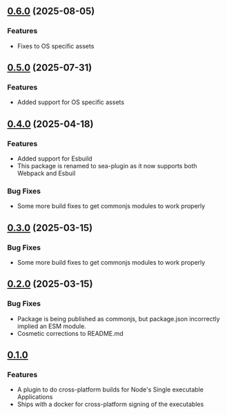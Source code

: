 ## [0.6.0](https://github.com/RIKSOF/sea-webpack-plugin/compare/0.5.0...v0.6.0) (2025-08-05)

### Features
* Fixes to OS specific assets

## [0.5.0](https://github.com/RIKSOF/sea-webpack-plugin/compare/v0.4.0...0.5.0) (2025-07-31)

### Features
* Added support for OS specific assets

## [0.4.0](https://github.com/RIKSOF/sea-webpack-plugin/compare/v0.3.0...v0.4.0) (2025-04-18)

### Features
* Added support for Esbuild
* This package is renamed to sea-plugin as it now supports both Webpack and Esbuil

### Bug Fixes

* Some more build fixes to get commonjs modules to work properly

## [0.3.0](https://github.com/RIKSOF/sea-webpack-plugin/compare/v0.2.0...v0.3.0) (2025-03-15)

### Bug Fixes

* Some more build fixes to get commonjs modules to work properly

## [0.2.0](https://github.com/RIKSOF/sea-webpack-plugin/compare/v0.1.0...v0.2.0) (2025-03-15)

### Bug Fixes

* Package is being published as commonjs, but package.json incorrectly implied an ESM module.
* Cosmetic corrections to README.md


## [0.1.0](2025-03-15)

### Features

* A plugin to do cross-platform builds for Node's Single executable Applications
* Ships with a docker for cross-platform signing of the executables